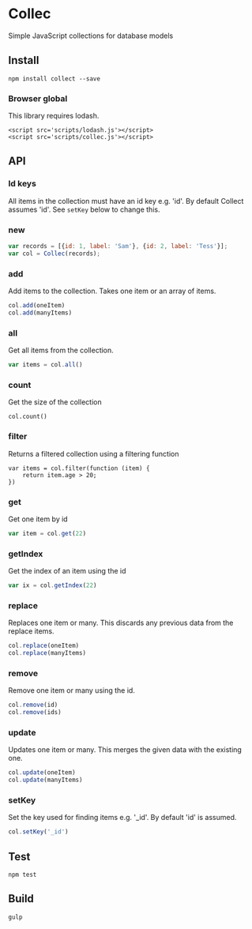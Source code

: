 Collec
======

Simple JavaScript collections for database models

## Install

```
npm install collect --save
```

### Browser global

This library requires lodash.

```
<script src='scripts/lodash.js'></script>
<script src='scripts/collec.js'></script>
```

## API

### Id keys

All items in the collection must have an id key e.g. 'id'. By default Collect assumes 'id'. See `setKey` below to change this.

### new

```js
var records = [{id: 1, label: 'Sam'}, {id: 2, label: 'Tess'}];
var col = Collec(records);
```

### add

Add items to the collection.
Takes one item or an array of items.

```js
col.add(oneItem)
col.add(manyItems)
```

### all

Get all items from the collection.

```js
var items = col.all()
```

### count

Get the size of the collection

```
col.count()
```

### filter

Returns a filtered collection using a filtering function

```
var items = col.filter(function (item) {
	return item.age > 20;
})
```

### get 

Get one item by id

```js
var item = col.get(22)
```

### getIndex

Get the index of an item using the id

```js
var ix = col.getIndex(22)
```

### replace

Replaces one item or many.
This discards any previous data from the replace items.

```js
col.replace(oneItem)
col.replace(manyItems)
```

### remove

Remove one item or many using the id.

```js
col.remove(id)
col.remove(ids)
```

### update

Updates one item or many.
This merges the given data with the existing one.

```js
col.update(oneItem)
col.update(manyItems)
```

### setKey

Set the key used for finding items e.g. '_id'.
By default 'id' is assumed.

```js
col.setKey('_id')
```

## Test

```
npm test
```

## Build

```
gulp
```


